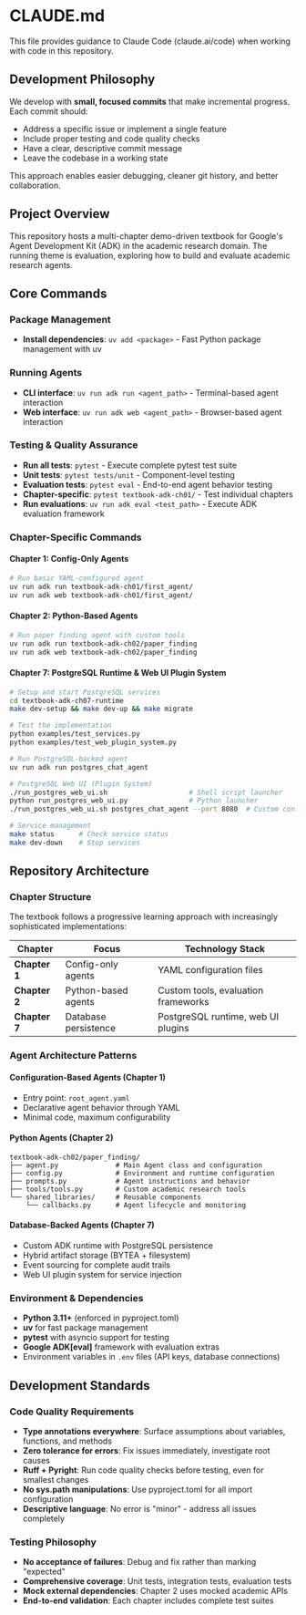 # CLAUDE.md

This file provides guidance to Claude Code (claude.ai/code) when working with code in this repository.

## Development Philosophy

We develop with **small, focused commits** that make incremental progress. Each commit should:
- Address a specific issue or implement a single feature
- Include proper testing and code quality checks
- Have a clear, descriptive commit message
- Leave the codebase in a working state

This approach enables easier debugging, cleaner git history, and better collaboration.

## Project Overview

This repository hosts a multi-chapter demo-driven textbook for Google's Agent Development Kit (ADK) in the academic research domain. The running theme is evaluation, exploring how to build and evaluate academic research agents.

## Core Commands

### Package Management
- **Install dependencies**: `uv add <package>` - Fast Python package management with uv

### Running Agents
- **CLI interface**: `uv run adk run <agent_path>` - Terminal-based agent interaction
- **Web interface**: `uv run adk web <agent_path>` - Browser-based agent interaction

### Testing & Quality Assurance
- **Run all tests**: `pytest` - Execute complete pytest test suite
- **Unit tests**: `pytest tests/unit` - Component-level testing
- **Evaluation tests**: `pytest eval` - End-to-end agent behavior testing
- **Chapter-specific**: `pytest textbook-adk-ch01/` - Test individual chapters
- **Run evaluations**: `uv run adk eval <test_path>` - Execute ADK evaluation framework

### Chapter-Specific Commands

#### Chapter 1: Config-Only Agents
```bash
# Run basic YAML-configured agent
uv run adk run textbook-adk-ch01/first_agent/
uv run adk web textbook-adk-ch01/first_agent/
```

#### Chapter 2: Python-Based Agents
```bash
# Run paper finding agent with custom tools
uv run adk run textbook-adk-ch02/paper_finding
uv run adk web textbook-adk-ch02/paper_finding
```

#### Chapter 7: PostgreSQL Runtime & Web UI Plugin System
```bash
# Setup and start PostgreSQL services
cd textbook-adk-ch07-runtime
make dev-setup && make dev-up && make migrate

# Test the implementation
python examples/test_services.py
python examples/test_web_plugin_system.py

# Run PostgreSQL-backed agent
uv run adk run postgres_chat_agent

# PostgreSQL Web UI (Plugin System)
./run_postgres_web_ui.sh                    # Shell script launcher
python run_postgres_web_ui.py               # Python launcher  
./run_postgres_web_ui.sh postgres_chat_agent --port 8080  # Custom config

# Service management
make status      # Check service status  
make dev-down    # Stop services
```

## Repository Architecture

### Chapter Structure
The textbook follows a progressive learning approach with increasingly sophisticated implementations:

| Chapter | Focus | Technology Stack |
|---------|-------|------------------|
| **Chapter 1** | Config-only agents | YAML configuration files |
| **Chapter 2** | Python-based agents | Custom tools, evaluation frameworks |
| **Chapter 7** | Database persistence | PostgreSQL runtime, web UI plugins |

### Agent Architecture Patterns

#### Configuration-Based Agents (Chapter 1)
- Entry point: `root_agent.yaml`
- Declarative agent behavior through YAML
- Minimal code, maximum configurability

#### Python Agents (Chapter 2)
```
textbook-adk-ch02/paper_finding/
├── agent.py              # Main Agent class and configuration
├── config.py             # Environment and runtime configuration
├── prompts.py            # Agent instructions and behavior
├── tools/tools.py        # Custom academic research tools
└── shared_libraries/     # Reusable components
    └── callbacks.py      # Agent lifecycle and monitoring
```

#### Database-Backed Agents (Chapter 7)
- Custom ADK runtime with PostgreSQL persistence
- Hybrid artifact storage (BYTEA + filesystem)
- Event sourcing for complete audit trails
- Web UI plugin system for service injection

### Environment & Dependencies
- **Python 3.11+** (enforced in pyproject.toml)
- **uv** for fast package management
- **pytest** with asyncio support for testing
- **Google ADK[eval]** framework with evaluation extras
- Environment variables in `.env` files (API keys, database connections)

## Development Standards

### Code Quality Requirements
- **Type annotations everywhere**: Surface assumptions about variables, functions, and methods
- **Zero tolerance for errors**: Fix issues immediately, investigate root causes
- **Ruff + Pyright**: Run code quality checks before testing, even for smallest changes
- **No sys.path manipulations**: Use pyproject.toml for all import configuration
- **Descriptive language**: No error is "minor" - address all issues completely

### Testing Philosophy
- **No acceptance of failures**: Debug and fix rather than marking "expected"
- **Comprehensive coverage**: Unit tests, integration tests, evaluation tests
- **Mock external dependencies**: Chapter 2 uses mocked academic APIs
- **End-to-end validation**: Each chapter includes complete test suites